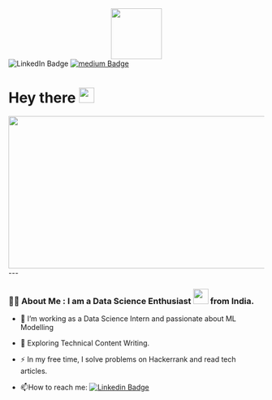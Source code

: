 

<!--
**Sharaffin/Sharaffin** is a ✨ _special_ ✨ repository because its `README.md` (this file) appears on your GitHub profile.

Here are some ideas to get you started:

- 🔭 I’m currently working on ...
- 🌱 I’m currently learning ...
- 👯 I’m looking to collaborate on ...
- 🤔 I’m looking for help with ...
- 💬 Ask me about ...
- 📫 How to reach me: ...
- 😄 Pronouns: ...
- ⚡ Fun fact: ...
-->
<div id="header" align="center">
  <img src="https://media.giphy.com/media/M9gbBd9nbDrOTu1Mqx/giphy.gif" width="100"/>
</div>
<div id="badges" align="center>
  <a href="https://www.linkedin.com/in/sharaffin-b-354a09241/">
    <img src="https://img.shields.io/badge/LinkedIn-blue?style=for-the-badge&logo=linkedin&logoColor=white" alt="LinkedIn Badge"/>
  </a>
  <a href="https://medium.com/@sharaffinb"> 
     <img src="https://img.shields.io/badge/Medium-black?style=for-the-badge&logo=medium&logoColor=white" alt="medium Badge"/>
  </a>
</div>
 <h1>
  Hey there
  <img src="https://media.giphy.com/media/hvRJCLFzcasrR4ia7z/giphy.gif" width="30px"/>
</h1>
<img src="https://komarev.com/ghpvc/?username=sharaffin&style=flat-square&color=blue" alt=""/>     
<div align="center">
  <img src="https://media.giphy.com/media/HUplkVCPY7jTW/giphy.gif" width="600" height="300"/>
</div>
---

### :woman_technologist: About Me : I am a Data Science Enthusiast <img src="https://media.giphy.com/media/WUlplcMpOCEmTGBtBW/giphy.gif" width="30"> from India.  
- :telescope: I’m working as a Data Science Intern and passionate about ML Modelling

- :seedling: Exploring Technical Content Writing.

- :zap: In my free time, I solve problems on Hackerrank and read tech articles.

- :mailbox:How to reach me: [![Linkedin Badge](https://img.shields.io/badge/-LinkedIn-blue?style=flat&logo=Linkedin&logoColor=white)](https://www.linkedin.com/in/sharaffin-b-354a09241/)                                                                                                                                                   
                                                                                            
                                                                                    
                                                                                    
